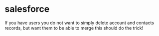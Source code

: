 # salesforce
If you have users you do not want to simply delete account and contacts records, but want them to be able to merge this should do the trick!
